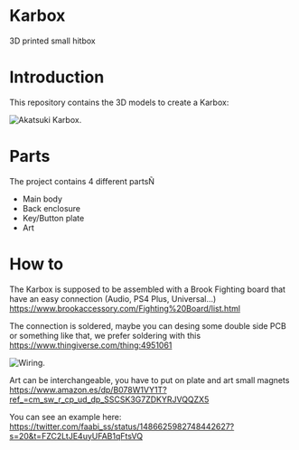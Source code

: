 # Karbox
3D printed small hitbox

# Introduction
This repository contains the 3D models to create a Karbox: 

![Akatsuki Karbox](https://pbs.twimg.com/media/FLEzN54WUAM50pC?format=jpg&name=large "Akatsuki Karbox").

# Parts
The project contains 4 different partsÑ
- Main body
- Back enclosure
- Key/Button plate
- Art

# How to
The Karbox is supposed to be assembled with a Brook Fighting board that have an easy connection (Audio, PS4 Plus, Universal...) https://www.brookaccessory.com/Fighting%20Board/list.html

The connection is soldered, maybe you can desing some double side PCB or something like that, we prefer soldering with this https://www.thingiverse.com/thing:4951061

![Wiring](https://cdn.thingiverse.com/assets/cd/55/91/6f/50/large_display_wires.jpg "Wiring").

Art can be interchangeable, you have to put on plate and art small magnets https://www.amazon.es/dp/B078W1VY1T?ref_=cm_sw_r_cp_ud_dp_SSCSK3G7ZDKYRJVQQZX5

You can see an example here: https://twitter.com/faabi_ss/status/1486625982748442627?s=20&t=FZC2LtJE4uyUFAB1qFtsVQ
